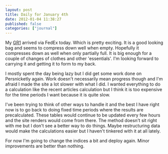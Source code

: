```yaml
---
layout: post
title: Daily for January 4th
date: 2012-01-04 11:38:27
published: false
categories: ["journal"]
---
```

 
My [GR1](www.goruck.com/products-page/rucksacks/gr1/) arrived via FedEx today. Which is pretty exciting. It is a good looking bag and seems to compress down well when empty. Hopefully it compresses down as well when only partially full. It is big enough for a couple of changes of clothes and other 'essentials'. I'm looking forward to carrying it and getting it to form to my back.

I mostly spent the day being lazy but I did get some work done on Persnicketly again. Work doesn't necessarily mean progress though and I'm afraid I made the site a lot slower with what I did. I wanted everything to do a calculation like the recent articles calculation but I think it is too expensive for the time periods I want because it is quite slow.

I've been trying to think of other ways to handle it and the best I have right now is to go back to doing fixed time periods where the results are precalculated. These tables would continue to be updated every few hours and the site renders would come from there. The method doesn't sit right with me but I don't see a better way to do things. Maybe restructuring data would make the calculations easier but I haven't tinkered with it at all lately.

For now I'm going to change the indices a bit and deploy again. Minor improvements are better than nothing.
